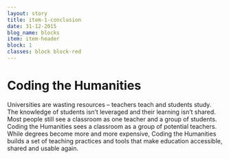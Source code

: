 ```yaml
---
layout: story
title: item-1-conclusion
date: 31-12-2015
blog_name: blocks
item: item-header
block: 1
classes: block block-red
---
```

# Coding the Humanities

Universities are wasting resources – teachers teach and students study. The knowledge of students isn’t leveraged and their learning isn’t shared. Most people still see a classroom as one teacher and a group of students. Coding the Humanities sees a classroom as a group of potential teachers. While degrees become more and more expensive, Coding the Humanities builds a set of teaching practices and tools that make education accessible, shared and usable again. 